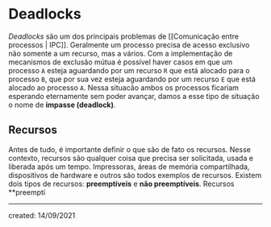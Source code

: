 # Deadlocks
*Deadlocks* são um dos principais problemas de [[Comunicação entre processos | IPC]]. Geralmente um processo precisa de acesso exclusivo não somente a um recurso, mas a vários. Com a implementação de mecanismos de exclusão mútua é possível haver casos em que um processo `A` esteja aguardando por um recurso `R` que está alocado para o processo `B`, que por sua vez esteja aguardando por um recurso `E` que está alocado ao processo `A`. Nessa situacão ambos os processos ficariam esperando eternamente sem poder avançar, damos a esse tipo de situação o nome de **impasse (deadlock)**.

## Recursos
Antes de tudo, é importante definir o que são de fato os recursos. Nesse contexto, recursos são qualquer coisa que precisa ser solicitada, usada e liberada após um tempo. Impressoras, áreas de memória compartilhada, dispositivos de hardware e outros são todos exemplos de recursos.
Existem dois tipos de recursos: **preemptíveis** e **não preemptíveis**. Recursos **preemptí

---

created: 14/09/2021
